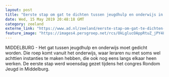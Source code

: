 ```yaml
---
layout: post
title: "Eerste stap om gat te dichten tussen jeugdhulp en onderwijs in Middelburg gezet"
date: Wed, 15 May 2019 20:48:18 GMT
category: zeeland
externe_link: "https://www.ad.nl/zeeland/eerste-stap-om-gat-te-dichten-tussen-jeugdhulp-en-onderwijs-in-middelburg-gezet~a2e39b57/"
feature_image: "https://images4.persgroep.net/rcs/OkLglucOAppRtuZ_jPY48pvSdD4/diocontent/148450332/_fitwidth/400/?appId=21791a8992982cd8da851550a453bd7f&quality=0.7"
---
```


MIDDELBURG -  Het gat tussen jeugdhulp en onderwijs moet gedicht worden. Die roep komt vanuit het onderwijs, waar leraren nu met soms wel achttien instanties te maken hebben, die ook nog eens langs elkaar heen werken. De eerste stap werd woensdag gezet tijdens het congres Rondom Jeugd in Middelburg.
